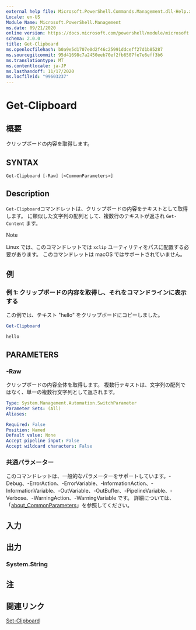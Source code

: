 ```yaml
---
external help file: Microsoft.PowerShell.Commands.Management.dll-Help.xml
Locale: en-US
Module Name: Microsoft.PowerShell.Management
ms.date: 09/21/2020
online version: https://docs.microsoft.com/powershell/module/microsoft.powershell.management/get-clipboard?view=powershell-7.2&WT.mc_id=ps-gethelp
schema: 2.0.0
title: Get-Clipboard
ms.openlocfilehash: b0a9e5d1707e0d2f46c25991ddceff27d1b85287
ms.sourcegitcommit: 95d41698c7a2450eeb70ef2fb6507fe7e6eff3b6
ms.translationtype: MT
ms.contentlocale: ja-JP
ms.lasthandoff: 11/17/2020
ms.locfileid: "99603237"
---
```

# Get-Clipboard

## 概要
クリップボードの内容を取得します。

## SYNTAX

```
Get-Clipboard [-Raw] [<CommonParameters>]
```

## Description

`Get-Clipboard`コマンドレットは、クリップボードの内容をテキストとして取得します。 に類似した文字列の配列として、複数行のテキストが返され `Get-Content` ます。

> [!NOTE]
> Linux では、このコマンドレットでは `xclip` ユーティリティをパスに配置する必要があります。 このコマンドレットは macOS ではサポートされていません。

## 例

### 例 1: クリップボードの内容を取得し、それをコマンドラインに表示する

この例では、テキスト "hello" をクリップボードにコピーしました。

```powershell
Get-Clipboard
```

```Output
hello
```

## PARAMETERS

### -Raw

クリップボードの内容全体を取得します。 複数行テキストは、文字列の配列ではなく、単一の複数行文字列として返されます。

```yaml
Type: System.Management.Automation.SwitchParameter
Parameter Sets: (All)
Aliases:

Required: False
Position: Named
Default value: None
Accept pipeline input: False
Accept wildcard characters: False
```

### 共通パラメーター

このコマンドレットは、一般的なパラメーターをサポートしています。-Debug、-ErrorAction、-ErrorVariable、-InformationAction、-InformationVariable、-OutVariable、-OutBuffer、-PipelineVariable、-Verbose、-WarningAction、-WarningVariable です。 詳細については、「[about_CommonParameters](https://go.microsoft.com/fwlink/?LinkID=113216)」を参照してください。

## 入力

## 出力

### System.String

## 注

## 関連リンク

[Set-Clipboard](Set-Clipboard.md)
